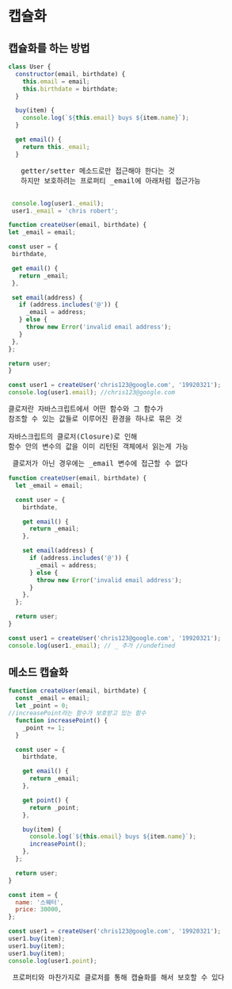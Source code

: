 # 캡슐화

## 캡슐화를 하는 방법
```javascript 
class User {
  constructor(email, birthdate) {
    this.email = email;
    this.birthdate = birthdate;
  }

  buy(item) {
    console.log(`${this.email} buys ${item.name}`);
  }

  get email() {
    return this._email;
  }
  ```
   <pre>   getter/setter 메소드로만 접근해야 한다는 것
   하지만 보호하려는 프로퍼티 _email에 아래처럼 접근가능
   </pre>

   ```javascript
    console.log(user1._email);
    user1._email = 'chris robert';
   ```

   ```javascript
   function createUser(email, birthdate) {
  let _email = email;

  const user = {
    birthdate,

    get email() {
      return _email;
    },

    set email(address) {
      if (address.includes('@')) {
        _email = address;
      } else {
        throw new Error('invalid email address');
      }
    },
  };

  return user;
}

const user1 = createUser('chris123@google.com', '19920321');
console.log(user1.email); //chris123@google.com
```

<pre>클로저란 자바스크립트에서 어떤 함수와 그 함수가 
참조할 수 있는 값들로 이루어진 환경을 하나로 묶은 것

자바스크립트의 클로저(Closure)로 인해 
함수 안의 변수의 값을 이미 리턴된 객체에서 읽는게 가능
</pre>


<pre> 클로저가 아닌 경우에는 _email 변수에 접근할 수 없다</pre>
```javascript
function createUser(email, birthdate) {
  let _email = email;

  const user = {
    birthdate,

    get email() {
      return _email;
    },

    set email(address) {
      if (address.includes('@')) {
        _email = address;
      } else {
        throw new Error('invalid email address');
      }
    },
  };

  return user;
}

const user1 = createUser('chris123@google.com', '19920321');
console.log(user1._email); // _ 추가 //undefined
```


## 메소드 캡슐화
```javascript
function createUser(email, birthdate) {
  const _email = email;
  let _point = 0;
//increasePoint라는 함수가 보호받고 있는 함수
  function increasePoint() {
    _point += 1;
  }

  const user = {
    birthdate,

    get email() {
      return _email;
    },

    get point() {
      return _point;
    },

    buy(item) {
      console.log(`${this.email} buys ${item.name}`);
      increasePoint();
    },
  };

  return user;
}

const item = {
  name: '스웨터',
  price: 30000,
};

const user1 = createUser('chris123@google.com', '19920321');
user1.buy(item);
user1.buy(item);
user1.buy(item);
console.log(user1.point);
```


<pre> 프로퍼티와 마찬가지로 클로저를 통해 캡슐화를 해서 보호할 수 있다</pre>